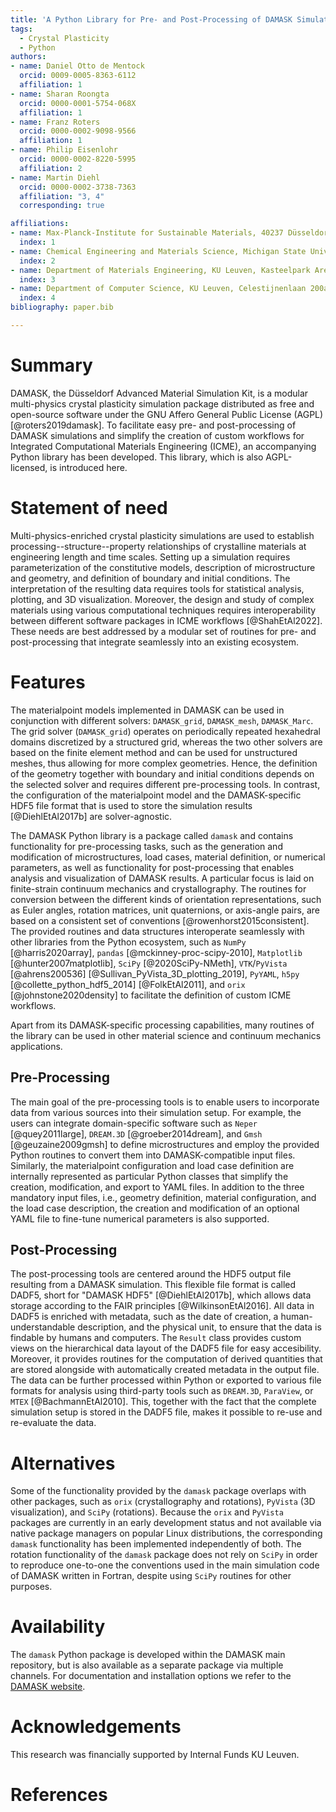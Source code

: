 ```yaml
---
title: 'A Python Library for Pre- and Post-Processing of DAMASK Simulations'
tags:
  - Crystal Plasticity
  - Python
authors:
- name: Daniel Otto de Mentock
  orcid: 0009-0005-8363-6112
  affiliation: 1
- name: Sharan Roongta
  orcid: 0000-0001-5754-068X
  affiliation: 1
- name: Franz Roters
  orcid: 0000-0002-9098-9566
  affiliation: 1
- name: Philip Eisenlohr
  orcid: 0000-0002-8220-5995
  affiliation: 2
- name: Martin Diehl
  orcid: 0000-0002-3738-7363
  affiliation: "3, 4"
  corresponding: true

affiliations:
- name: Max-Planck-Institute for Sustainable Materials, 40237 Düsseldorf, Germany
  index: 1
- name: Chemical Engineering and Materials Science, Michigan State University, East Lansing, MI 48824, USA
  index: 2
- name: Department of Materials Engineering, KU Leuven, Kasteelpark Arenberg 44, 3001 Leuven, Belgium
  index: 3
- name: Department of Computer Science, KU Leuven, Celestijnenlaan 200a, 3001 Leuven, Belgium
  index: 4
bibliography: paper.bib

---
```


# Summary

DAMASK, the Düsseldorf Advanced Material Simulation Kit, is a modular multi-physics crystal plasticity simulation package distributed as free and open-source software under the GNU Affero General Public License (AGPL) [@roters2019damask].
To facilitate easy pre- and post-processing of DAMASK simulations and simplify the creation of custom workflows for Integrated Computational Materials Engineering (ICME), an accompanying Python library has been developed.
This library, which is also AGPL-licensed, is introduced here.

# Statement of need

Multi-physics-enriched crystal plasticity simulations are used to establish processing--structure--property relationships of crystalline materials at engineering length and time scales.
Setting up a simulation requires parameterization of the constitutive models, description of microstructure and geometry, and definition of boundary and initial conditions.
The interpretation of the resulting data requires tools for statistical analysis, plotting, and 3D visualization.
Moreover, the design and study of complex materials using various computational techniques requires interoperability between different software packages in ICME workflows [@ShahEtAl2022].
These needs are best addressed by a modular set of routines for pre- and post-processing that integrate seamlessly into an existing ecosystem.

# Features

The materialpoint models implemented in DAMASK can be used in conjunction with different solvers: `DAMASK_grid`, `DAMASK_mesh`, `DAMASK_Marc`.
The grid solver (`DAMASK_grid`) operates on periodically repeated hexahedral domains discretized by a structured grid, whereas the two other solvers are based on the finite element method and can be used for unstructured meshes, thus allowing for more complex geometries.
Hence, the definition of the geometry together with boundary and initial conditions depends on the selected solver and requires different pre-processing tools.
In contrast, the configuration of the materialpoint model and the DAMASK-specific HDF5 file format that is used to store the simulation results [@DiehlEtAl2017b] are solver-agnostic.

The DAMASK Python library is a package called `damask` and contains functionality for pre-processing tasks, such as the generation and modification of microstructures, load cases, material definition, or numerical parameters, as well as functionality for post-processing that enables analysis and visualization of DAMASK results.
A particular focus is laid on finite-strain continuum mechanics and crystallography.
The routines for conversion between the different kinds of orientation representations, such as Euler angles, rotation matrices, unit quaternions, or axis-angle pairs, are based on a consistent set of conventions [@rowenhorst2015consistent].
The provided routines and data structures interoperate seamlessly with other libraries from the Python ecosystem, such as `NumPy` [@harris2020array], `pandas` [@mckinney-proc-scipy-2010], `Matplotlib` [@hunter2007matplotlib], `SciPy` [@2020SciPy-NMeth], `VTK`/`PyVista` [@ahrens200536] [@Sullivan_PyVista_3D_plotting_2019], `PyYAML`, `h5py` [@collette_python_hdf5_2014] [@FolkEtAl2011], and `orix` [@johnstone2020density] to facilitate the definition of custom ICME workflows.

Apart from its DAMASK-specific processing capabilities, many routines of the library can be used in other material science and continuum mechanics applications.

## Pre-Processing

The main goal of the pre-processing tools is to enable users to incorporate data from various sources into their simulation setup.
For example, the users can integrate domain-specific software such as `Neper` [@quey2011large], `DREAM.3D` [@groeber2014dream], and `Gmsh` [@geuzaine2009gmsh] to define microstructures and employ the provided Python routines to convert them into DAMASK-compatible input files.
Similarly, the materialpoint configuration and load case definition are internally represented as particular Python classes that simplify the creation, modification, and export to YAML files.
In addition to the three mandatory input files, i.e., geometry definition, material configuration, and the load case description, the creation and modification of an optional YAML file to fine-tune numerical parameters is also supported.

## Post-Processing

The post-processing tools are centered around the HDF5 output file resulting from a DAMASK simulation.
This flexible file format is called DADF5, short for "DAMASK HDF5" [@DiehlEtAl2017b], which allows data storage according to the FAIR principles [@WilkinsonEtAl2016].
All data in DADF5 is enriched with metadata, such as the date of creation, a human-understandable description, and the physical unit, to ensure that the data is findable by humans and computers.
The `Result` class provides custom views on the hierarchical data layout of the DADF5 file for easy accesibility.
Moreover, it provides routines for the computation of derived quantities that are stored alongside with automatically created metadata in the output file.
The data can be further processed within Python or exported to various file formats for analysis using third-party tools such as `DREAM.3D`, `ParaView`, or `MTEX` [@BachmannEtAl2010].
This, together with the fact that the complete simulation setup is stored in the DADF5 file, makes it possible to re-use and re-evaluate the data.


# Alternatives

Some of the functionality provided by the `damask` package overlaps with other packages, such as `orix` (crystallography and rotations), `PyVista` (3D visualization), and `SciPy` (rotations).
Because the `orix` and `PyVista` packages are currently in an early development status and not available via native package managers on popular Linux distributions, the corresponding `damask` functionality has been implemented independently of both.
The rotation functionality of  the `damask` package does not rely on `SciPy` in order to reproduce one-to-one the conventions used in the main simulation code of DAMASK written in Fortran, despite using `SciPy` routines for other purposes.


# Availability

The `damask` Python package is developed within the DAMASK main repository, but is also available as a separate package via multiple channels.
For documentation and installation options we refer to the [DAMASK website](https://damask-multiphysics.org).


# Acknowledgements
This research was financially supported by Internal Funds KU Leuven.


# References
